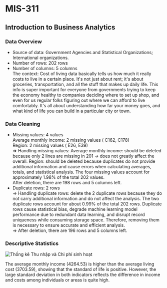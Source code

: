 # MIS-311
## Introduction to Business Analytics

### **Data Overview**  
- Source of data: Government Agencies and Statistical Organizations; International organizations.  
- Number of rows: 202 rows  
- Number of columns: 5 columns  
The context: Cost of living data basically tells us how much it really costs to live in a certain place. It's not just about rent; it's about groceries, transportation, and all the stuff that makes up daily life. This info is super important for everyone from governments trying to keep the economy healthy to companies deciding where to set up shop, and even for us regular folks figuring out where we can afford to live comfortably. It's all about understanding how far your money goes, and what kind of life you can build in a particular city or town.  

 ### **Data Cleaning**
* Missing values: 4 values  
Average monthly income: 2 missing values ( C162, C178)  
Region: 2 missing values ( E26, E39)  
=> Handling missing values:
 Average monthly income: should be deleted because only 2 lines are missing in 201 → does not greatly affect the overall.
 Region: should be deleted because duplicates do not provide additional information and cause errors when calculating averages, totals, and statistical analysis. The four missing values ​​account for approximately 1.98% of the total 202 values.  
 After deletion, there are 198 rows and 5 columns left.  
* Duplicate rows: 2 rows  
=> Handling duplicate rows: delete the 2 duplicate rows because they do not carry additional information and do not affect the analysis. The two duplicate rows account for about 0.99% of the total 202 rows. Duplicate rows cause statistical bias, degrade machine learning model performance due to redundant data learning, and disrupt record uniqueness while consuming storage space. Therefore, removing them is necessary to ensure accurate and efficient analysis.  
=> After deletion, there are 196 rows and 5 columns left.  

### **Descriptive Statistics**  

![Thống kê Thu nhập và Chi phí sinh hoạt](images/Screenshot%202025-05-15%20221727.png)  

The average monthly income (4264.53) is higher than the average living cost (3703.59), showing that the standard of life is positive. However, the large standard deviation in both indicators reflects the difference in income and costs among individuals or areas is quite high.
